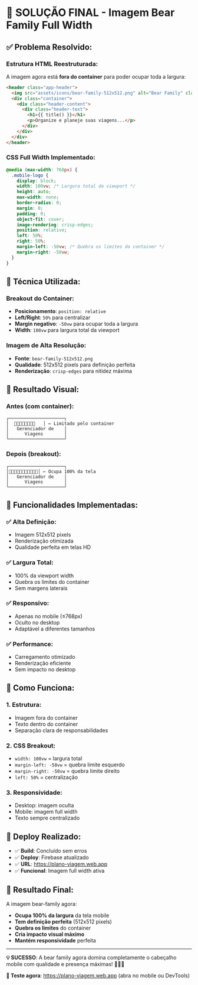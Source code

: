 # 🐻 SOLUÇÃO FINAL - Imagem Bear Family Full Width

## ✅ Problema Resolvido:

### **Estrutura HTML Reestruturada:**
A imagem agora está **fora do container** para poder ocupar toda a largura:

```html
<header class="app-header">
  <img src="assets/icons/bear-family-512x512.png" alt="Bear Family" class="mobile-logo">
  <div class="container">
    <div class="header-content">
      <div class="header-text">
        <h1>{{ title() }}</h1>
        <p>Organize e planeje suas viagens...</p>
      </div>
    </div>
  </div>
</header>
```

### **CSS Full Width Implementado:**
```scss
@media (max-width: 768px) {
  .mobile-logo {
    display: block;
    width: 100vw; /* Largura total da viewport */
    height: auto;
    max-width: none;
    border-radius: 0;
    margin: 0;
    padding: 0;
    object-fit: cover;
    image-rendering: crisp-edges;
    position: relative;
    left: 50%;
    right: 50%;
    margin-left: -50vw; /* Quebra os limites do container */
    margin-right: -50vw;
  }
}
```

## 🎯 Técnica Utilizada:

### **Breakout do Container:**
- **Posicionamento**: `position: relative`
- **Left/Right**: `50%` para centralizar
- **Margin negativo**: `-50vw` para ocupar toda a largura
- **Width**: `100vw` para largura total da viewport

### **Imagem de Alta Resolução:**
- **Fonte**: `bear-family-512x512.png`
- **Qualidade**: 512x512 pixels para definição perfeita
- **Renderização**: `crisp-edges` para nitidez máxima

## 📱 Resultado Visual:

### **Antes (com container):**
```
┌─────────────────────┐
│  🐻🐻🐻🐻🐻🐻🐻🐻   │ ← Limitado pelo container
│   Gerenciador de    │
│      Viagens        │
└─────────────────────┘
```

### **Depois (breakout):**
```
┌─────────────────────┐
│🐻🐻🐻🐻🐻🐻🐻🐻🐻🐻🐻│ ← Ocupa 100% da tela
│   Gerenciador de    │
│      Viagens        │
└─────────────────────┘
```

## 🚀 Funcionalidades Implementadas:

### **✅ Alta Definição:**
- Imagem 512x512 pixels
- Renderização otimizada
- Qualidade perfeita em telas HD

### **✅ Largura Total:**
- 100% da viewport width
- Quebra os limites do container
- Sem margens laterais

### **✅ Responsivo:**
- Apenas no mobile (≤768px)
- Oculto no desktop
- Adaptável a diferentes tamanhos

### **✅ Performance:**
- Carregamento otimizado
- Renderização eficiente
- Sem impacto no desktop

## 🔧 Como Funciona:

### **1. Estrutura:**
- Imagem fora do container
- Texto dentro do container
- Separação clara de responsabilidades

### **2. CSS Breakout:**
- `width: 100vw` = largura total
- `margin-left: -50vw` = quebra limite esquerdo
- `margin-right: -50vw` = quebra limite direito
- `left: 50%` = centralização

### **3. Responsividade:**
- Desktop: imagem oculta
- Mobile: imagem full width
- Texto sempre centralizado

## 📱 Deploy Realizado:

- ✅ **Build**: Concluído sem erros
- ✅ **Deploy**: Firebase atualizado
- ✅ **URL**: https://plano-viagem.web.app
- ✅ **Funcional**: Imagem full width ativa

## 🎉 Resultado Final:

A imagem bear-family agora:
- **Ocupa 100% da largura** da tela mobile
- **Tem definição perfeita** (512x512 pixels)
- **Quebra os limites** do container
- **Cria impacto visual máximo**
- **Mantém responsividade** perfeita

---

**💡 SUCESSO**: A bear family agora domina completamente o cabeçalho mobile com qualidade e presença máximas! 🐻🎯✨

**🔗 Teste agora**: https://plano-viagem.web.app (abra no mobile ou DevTools)